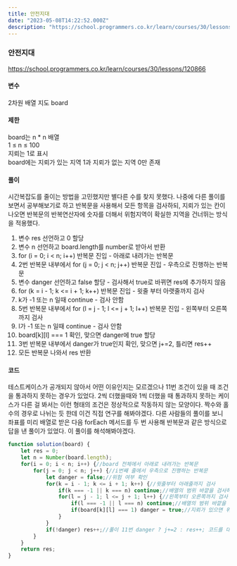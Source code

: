 ```yaml
---
title: 안전지대
date: "2023-05-08T14:22:52.000Z"
description: "https://school.programmers.co.kr/learn/courses/30/lessons/120866"
---
```

### 안전지대    
https://school.programmers.co.kr/learn/courses/30/lessons/120866    
    
#### 변수    
2차원 배열 지도 board    
    
#### 제한    
board는 n * n 배열    
1 ≤ n ≤ 100    
지뢰는 1로 표시    
board에는 지뢰가 있는 지역 1과 지뢰가 없는 지역 0만 존재    
    
#### 풀이    
시간복잡도를 줄이는 방법을 고민했지만 별다른 수를 찾지 못했다. 나중에 다른 풀이를 보면서 공부해보기로 하고 반복문을 사용해서 모든 항목을 검사하되, 지뢰가 있는 칸이 나오면 반복문의 반복연산자에 숫자를 더해서 위험지역이 확실한 지역을 건너뛰는 방식을 적용했다.    
1. 변수 res 선언하고 0 할당    
2. 변수 n 선언하고 board.length를 number로 받아서 반환    
3. for (i = 0; i < n; i++) 반복문 진입 - 아래로 내려가는 반복문    
4. 2번 반복문 내부에서 for (j = 0; j < n; j++) 반복문 진입 - 우측으로 진행하는 반복문    
5. 변수 danger 선언하고 false 할당 - 검사해서 true로 바뀌면 res에 추가하지 않음    
6. for (k = i - 1; k <= i + 1; k++) 반복문 진입 - 윗줄 부터 아랫줄까지 검사    
7. k가 -1 또는 n 일때 continue - 검사 안함    
8. 5번 반복문 내부에서 for (l = j - 1; l <= j + 1; l++) 반복문 진입 - 왼쪽부터 오른쪽까지 검사    
9. l가 -1 또는 n 일때 continue - 검사 안함    
10. board[k][l] === 1 확인, 맞으면 danger에 true 할당    
11. 3번 반복문 내부에서 danger가 true인지 확인, 맞으면 j+=2, 틀리면 res++    
12. 모든 반복문 나와서 res 반환    

#### 코드    
테스트케이스가 공개되지 않아서 어떤 이유인지는 모르겠으나 11번 조건이 있을 때 조건을 통과하지 못하는 경우가 있었다. 2씩 더했을때와 1씩 더했을 때 통과하지 못하는 케이스가 다른 걸 봐서는 이런 형태의 조건은 정상적으로 작동하지 않는 모양이다. 짝수와 홀수의 경우로 나뉘는 듯 한데 이건 직접 연구를 해봐야겠다. 다른 사람들의 풀이를 보니 좌표를 미리 배열로 받은 다음 forEach 메서드를 두 번 사용해 반복문과 같은 방식으로 답을 낸 풀이가 있었다. 이 풀이를 해석해봐야겠다.    
```JavaScript
function solution(board) {
    let res = 0;
    let n = Number(board.length);
    for(i = 0; i < n; i++) {//board 전체에서 아래로 내려가는 반복문
        for(j = 0; j < n; j++) {//i번째 줄에서 우측으로 진행하는 반복문
            let danger = false;//위험 여부 확인
            for(k = i - 1; k <= i + 1; k++) {//윗줄부터 아래줄까지 검사
                if(k === -1 || k === n) continue;//배열의 범위 바깥을 검사하지 않음
                for(l = j - 1; l <= j + 1; l++) {//왼쪽부터 오른쪽까지 검사
                    if(l === -1 || l === n) continue;//배열의 범위 바깥을 검사하지 않음
                    if(board[k][l] === 1) danger = true;//지뢰가 있으면 위험
                }
            }
            if(!danger) res++;//풀이 11번 danger ? j+=2 : res++; 코드를 대체함
        }
    }
    return res;
}
```